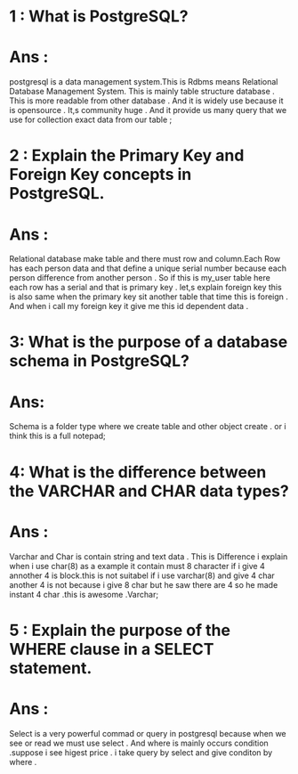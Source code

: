 # 1 : What is PostgreSQL?
# Ans : 
postgresql is a data management system.This is Rdbms means Relational Database Management System. This is mainly table structure database . This is more readable from other database . And it is widely use because it is opensource . It,s community huge . And it provide us many query that we use for collection exact data from our table ;

# 2 : Explain the Primary Key and Foreign Key concepts in PostgreSQL.
# Ans : 
Relational database make table and there must row and column.Each Row has each person data and that define a unique serial number because each person difference from another person . So if this is my_user table here each row has a serial and that is primary key . let,s explain foreign key this is also same when the primary key sit another table that time this is foreign . And when i call my foreign key it give me this id dependent data .

# 3: What is the purpose of a database schema in PostgreSQL?
# Ans:
Schema is a folder type where we create table and other object create . or  i think this is a full notepad;


# 4: What is the difference between the VARCHAR and CHAR data types?
# Ans : 
Varchar and Char is contain string and text data . This is Difference i explain when i use char(8) as a example it contain must 8 character if i give 4 annother 4 is block.this is not suitabel if i use varchar(8) and give 4 char another 4 is not because i give 8 char but he saw there are 4 so he made instant 4 char .this is awesome .Varchar;


# 5 : Explain the purpose of the WHERE clause in a SELECT statement.
# Ans : 
Select is a very powerful commad or query in postgresql because when we see or read we must use select . And where is mainly occurs condition .suppose i see higest price . i take query by select and give conditon by where . 